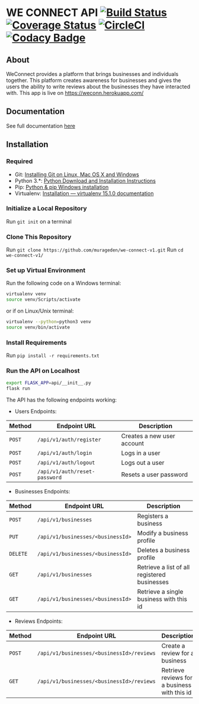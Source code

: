 # WE CONNECT API [![Build Status](https://travis-ci.org/murageden/we-connect-v1.svg?branch=develop)](https://travis-ci.org/murageden/we-connect-v1) [![Coverage Status](https://coveralls.io/repos/github/murageden/we-connect-v1/badge.svg?branch=develop)](https://coveralls.io/github/murageden/we-connect-v1?branch=develop) [![CircleCI](https://circleci.com/gh/murageden/we-connect-v1/tree/develop.svg?style=svg)](https://circleci.com/gh/murageden/we-connect-v1/tree/develop) [![Codacy Badge](https://api.codacy.com/project/badge/Grade/6ada5fc7ae404ba4a34df38000943f94)](https://www.codacy.com/app/murageden/we-connect-v1?utm_source=github.com&amp;utm_medium=referral&amp;utm_content=murageden/we-connect-v1&amp;utm_campaign=Badge_Grade)

## About
WeConnect provides a platform that brings businesses and individuals together. This platform creates awareness for businesses and gives the users the ability to write reviews about the businesses they have interacted with. This app is live on https://weconn.herokuapp.com/


## Documentation
See full documentation [here](https://weconnnect.docs.apiary.io/)


## Installation
### Required
* Git: [Installing Git on Linux, Mac OS X and Windows](https://gist.github.com/derhuerst/1b15ff4652a867391f03)
* Python 3.*: [Python Download and Installation Instructions](https://www.ics.uci.edu/~pattis/common/handouts/pythoneclipsejava/python.html)
* Pip: [Python & pip Windows installation](https://github.com/BurntSushi/nfldb/wiki/Python-&-pip-Windows-installation)
* Virtualenv: [Installation — virtualenv 15.1.0 documentation](https://virtualenv.pypa.io/en/stable/installation/)


### Initialize a Local Repository
Run `git init` on a terminal


### Clone This Repository
Run `git clone https://github.com/murageden/we-connect-v1.git`
Run `cd we-connect-v1/`


### Set up Virtual Environment
Run the following code on a Windows terminal:

```bash
virtualenv venv
source venv/Scripts/activate
```
or if on Linux/Unix terminal:

```bash
virtualenv --python=python3 venv
source venv/bin/activate
```


### Install Requirements
Run `pip install -r requirements.txt`


### Run the API on Localhost
```bash
export FLASK_APP=api/__init__.py
flask run
```


The API has the following endpoints working:

* Users Endpoints:

Method | Endpoint URL | Description
--- | --- | ---
`POST` | `/api/v1/auth/register` | Creates a new user account
`POST` | `/api/v1/auth/login` | Logs in a user
`POST` | `/api/v1/auth/logout` | Logs out a user
`POST` | `/api/v1/auth/reset-password` | Resets a user password

* Businesses Endpoints:

Method | Endpoint URL | Description
--- | --- | ---
`POST` | `/api/v1/businesses` | Registers a business
`PUT` | `/api/v1/businesses/<businessId>` | Modify a business profile
`DELETE` | `/api/v1/businesses/<businessId>` | Deletes a business profile
`GET` | `/api/v1/businesses` | Retrieve a list of all registered businesses
`GET` | `/api/v1/businesses/<businessId>` | Retrieve a single business with this id

* Reviews Endpoints:

Method | Endpoint URL | Description
--- | --- | ---
`POST` | `/api/v1/businesses/<businessId>/reviews` | Create a review for a business
`GET` | `/api/v1/businesses/<businessId>/reviews` | Retrieve reviews for a business with this id

